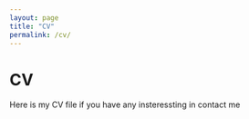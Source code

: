 ```yaml
---
layout: page
title: "CV"
permalink: /cv/
---
```


# CV

Here is my CV file if you have any insteressting in contact me


